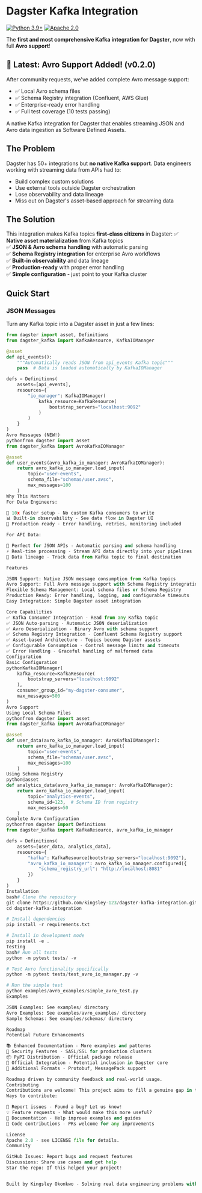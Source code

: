 ﻿# Dagster Kafka Integration

[![Python 3.9+](https://img.shields.io/badge/python-3.9+-blue.svg)](https://www.python.org/downloads/)
[![Apache 2.0](https://img.shields.io/badge/license-Apache%202.0-blue.svg)](LICENSE)

The **first and most comprehensive Kafka integration for Dagster**, now with full **Avro support**!

## 🚀 Latest: Avro Support Added! (v0.2.0)

After community requests, we've added complete Avro message support:
- ✅ Local Avro schema files  
- ✅ Schema Registry integration (Confluent, AWS Glue)
- ✅ Enterprise-ready error handling
- ✅ Full test coverage (10 tests passing)

A native Kafka integration for Dagster that enables streaming JSON and Avro data ingestion as Software Defined Assets.

## The Problem
Dagster has 50+ integrations but **no native Kafka support**. Data engineers working with streaming data from APIs had to:
- Build complex custom solutions
- Use external tools outside Dagster orchestration
- Lose observability and data lineage
- Miss out on Dagster's asset-based approach for streaming data

## The Solution
This integration makes Kafka topics **first-class citizens** in Dagster:
✅ **Native asset materialization** from Kafka topics  
✅ **JSON & Avro schema handling** with automatic parsing  
✅ **Schema Registry integration** for enterprise Avro workflows  
✅ **Built-in observability** and data lineage  
✅ **Production-ready** with proper error handling  
✅ **Simple configuration** - just point to your Kafka cluster  

## Quick Start

### JSON Messages
Turn any Kafka topic into a Dagster asset in just a few lines:

```python
from dagster import asset, Definitions
from dagster_kafka import KafkaResource, KafkaIOManager

@asset
def api_events():
    """Automatically reads JSON from api_events Kafka topic"""
    pass  # Data is loaded automatically by KafkaIOManager

defs = Definitions(
    assets=[api_events],
    resources={
        "io_manager": KafkaIOManager(
            kafka_resource=KafkaResource(
                bootstrap_servers="localhost:9092"
            )
        )
    }
)
Avro Messages (NEW!)
pythonfrom dagster import asset
from dagster_kafka import AvroKafkaIOManager

@asset
def user_events(avro_kafka_io_manager: AvroKafkaIOManager):
    return avro_kafka_io_manager.load_input(
        topic="user-events",
        schema_file="schemas/user.avsc",
        max_messages=100
    )
Why This Matters
For Data Engineers:

🚀 10x faster setup - No custom Kafka consumers to write
📊 Built-in observability - See data flow in Dagster UI
🔧 Production ready - Error handling, retries, monitoring included

For API Data:

📱 Perfect for JSON APIs - Automatic parsing and schema handling
⚡ Real-time processing - Stream API data directly into your pipelines
🔗 Data lineage - Track data from Kafka topic to final destination

Features

JSON Support: Native JSON message consumption from Kafka topics
Avro Support: Full Avro message support with Schema Registry integration
Flexible Schema Management: Local schema files or Schema Registry
Production Ready: Error handling, logging, and configurable timeouts
Easy Integration: Simple Dagster asset integration

Core Capabilities
✅ Kafka Consumer Integration - Read from any Kafka topic
✅ JSON Auto-parsing - Automatic JSON deserialization
✅ Avro Deserialization - Binary Avro with schema support
✅ Schema Registry Integration - Confluent Schema Registry support
✅ Asset-based Architecture - Topics become Dagster assets
✅ Configurable Consumption - Control message limits and timeouts
✅ Error Handling - Graceful handling of malformed data
Configuration
Basic Configuration
pythonKafkaIOManager(
    kafka_resource=KafkaResource(
        bootstrap_servers="localhost:9092"
    ),
    consumer_group_id="my-dagster-consumer",
    max_messages=500
)
Avro Support
Using Local Schema Files
pythonfrom dagster import asset
from dagster_kafka import AvroKafkaIOManager

@asset
def user_data(avro_kafka_io_manager: AvroKafkaIOManager):
    return avro_kafka_io_manager.load_input(
        topic="user-events",
        schema_file="schemas/user.avsc",
        max_messages=100
    )
Using Schema Registry
python@asset  
def analytics_data(avro_kafka_io_manager: AvroKafkaIOManager):
    return avro_kafka_io_manager.load_input(
        topic="analytics-events",
        schema_id=123,  # Schema ID from registry
        max_messages=50
    )
Complete Avro Configuration
pythonfrom dagster import Definitions
from dagster_kafka import KafkaResource, avro_kafka_io_manager

defs = Definitions(
    assets=[user_data, analytics_data],
    resources={
        "kafka": KafkaResource(bootstrap_servers="localhost:9092"),
        "avro_kafka_io_manager": avro_kafka_io_manager.configured({
            "schema_registry_url": "http://localhost:8081"
        })
    }
)
Installation
bash# Clone the repository
git clone https://github.com/kingsley-123/dagster-kafka-integration.git
cd dagster-kafka-integration

# Install dependencies
pip install -r requirements.txt

# Install in development mode
pip install -e .
Testing
bash# Run all tests
python -m pytest tests/ -v

# Test Avro functionality specifically
python -m pytest tests/test_avro_io_manager.py -v

# Run the simple test
python examples/avro_examples/simple_avro_test.py
Examples

JSON Examples: See examples/ directory
Avro Examples: See examples/avro_examples/ directory
Sample Schemas: See examples/schemas/ directory

Roadmap
Potential Future Enhancements

📚 Enhanced Documentation - More examples and patterns
🔐 Security Features - SASL/SSL for production clusters
📦 PyPI Distribution - Official package release
🤝 Official Integration - Potential inclusion in Dagster core
🔄 Additional Formats - Protobuf, MessagePack support

Roadmap driven by community feedback and real-world usage.
Contributing
Contributions are welcome! This project aims to fill a genuine gap in the Dagster ecosystem.
Ways to contribute:

🐛 Report issues - Found a bug? Let us know!
💡 Feature requests - What would make this more useful?
📝 Documentation - Help improve examples and guides
🔧 Code contributions - PRs welcome for any improvements

License
Apache 2.0 - see LICENSE file for details.
Community

GitHub Issues: Report bugs and request features
Discussions: Share use cases and get help
Star the repo: If this helped your project!


Built by Kingsley Okonkwo - Solving real data engineering problems with open source.
